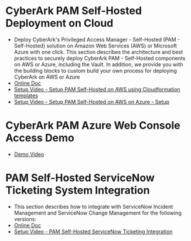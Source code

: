 # CyberArk PAM Self-Hosted Deployment on Cloud
 - Deploy CyberArk's Privileged Access Manager - Self-Hosted (PAM - Self-Hosted) solution on Amazon Web Services (AWS) or Microsoft Azure with one click. This section describes the architecture and best practices to securely deploy CyberArk PAM - Self-Hosted components on AWS or Azure, including the Vault. In addition, we provide you with the building blocks to custom build your own process for deploying CyberArk on AWS or Azure
 - [Online Doc](https://docs.cyberark.com/PAS/13.2/en/Content/PAS%20Cloud/AWS_Introduction.htm?tocpath=Installation%7CInstall%20PAM%C2%A0in%20a%20cloud%20environment%7CDeploy%20PAM%20-%20Self-Hosted%7C_____0)
 - [Setup Video - Setup PAM Self-Hosted on AWS using Cloudformation templates](https://www.youtube.com/watch?v=OzLVsDtEejc)
 - [Setup Video - Setup PAM Self-Hosted on AWS on Azure - Setup](https://www.youtube.com/watch?v=aVwBFrslhcQ)

# CyberArk PAM Azure Web Console Access Demo
- [Demo Video](https://www.youtube.com/watch?v=awqSQa3xThg)

# PAM Self-Hosted ServiceNow Ticketing System Integration
 - This section describes how to integrate with ServiceNow Incident Management and ServiceNow Change Management for the following versions:
 - [Online Doc](https://docs.cyberark.com/PAS/13.2/en/Content/PASIMP/TicketingIntegrationServiceNow.htm)
 - [Setup Video - PAM Self-Hosted ServiceNow Ticketing Integration](https://www.youtube.com/watch?v=6HkifqW3Jj4)
